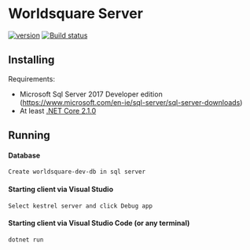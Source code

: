 # Worldsquare Server
[![version][version-badge]][CHANGELOG] [![Build status](https://stellmart.visualstudio.com/StellMart/_apis/build/status/api/api-develop)](https://stellmart.visualstudio.com/StellMart/_build/latest?definitionId=5)

## <a name="1"></a>Installing
Requirements:
- Microsoft Sql Server 2017 Developer edition (https://www.microsoft.com/en-ie/sql-server/sql-server-downloads)
- At least [.NET Core 2.1.0](https://www.microsoft.com/net/download/core)


## <a name="2"></a>Running
#### Database
```
Create worldsquare-dev-db in sql server
```

#### Starting client via Visual Studio
```
Select kestrel server and click Debug app
```

#### Starting client via Visual Studio Code (or any terminal)
```
dotnet run
```

[CHANGELOG]: ./CHANGELOG.md
[version-badge]: https://img.shields.io/badge/version-0.0.1-blue.svg
